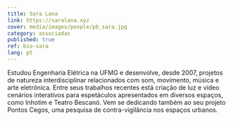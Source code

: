 ```yaml
---
title: Sara Lana
link: https://saralana.xyz
cover: media/images/people/pb_sara.jpg
category: associadas
published: true
ref: bio-sara
lang: pt
---
```

Estudou Engenharia Elétrica na UFMG e desenvolve, desde 2007, projetos de natureza interdisciplinar relacionados com som, movimento, música e arte eletrônica. Entre seus trabalhos recentes está criação de luz e vídeo cenários interativos para espetáculos apresentados em diversos espaços, como Inhotim e Teatro Bescanó. Vem se dedicando também ao seu projeto Pontos Cegos, uma pesquisa de contra-vigilância nos espaços urbanos.
